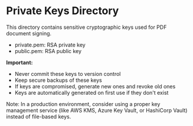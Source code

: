 # Private Keys Directory

This directory contains sensitive cryptographic keys used for PDF document signing.
- private.pem: RSA private key
- public.pem: RSA public key

**Important:**
- Never commit these keys to version control
- Keep secure backups of these keys
- If keys are compromised, generate new ones and revoke old ones
- Keys are automatically generated on first use if they don't exist

Note: In a production environment, consider using a proper key management service 
(like AWS KMS, Azure Key Vault, or HashiCorp Vault) instead of file-based keys.